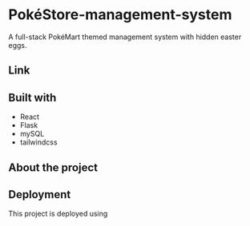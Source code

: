 #  PokéStore-management-system
A full-stack PokéMart themed management system with hidden easter eggs.
## Link

## Built with
- React
- Flask
- mySQL
- tailwindcss

## About the project

## Deployment
This project is deployed using 
